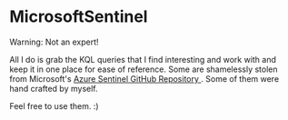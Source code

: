 # MicrosoftSentinel

Warning: Not an expert!

All I do is grab the KQL queries that I find interesting and work with and keep it in one place for ease of reference.
Some are shamelessly stolen from Microsoft's <a href = https://github.com/Azure/Azure-Sentinel/tree/master/Hunting%20Queries> Azure Sentinel GitHub Repository </a>. Some of them were hand crafted by myself.

Feel free to use them. :)

